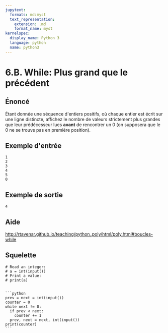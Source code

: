 ```yaml
---
jupytext:
  formats: md:myst
  text_representation:
    extension: .md
    format_name: myst
kernelspec:
  display_name: Python 3
  language: python
  name: python3
---
```


# 6.B. While: Plus grand que le précédent

## **Énoncé**

Étant donnée une séquence d'entiers positifs, où chaque entier est écrit sur une ligne distincte, affichez le nombre de valeurs strictement plus grandes que leur prédécesseur lues **avant** de rencontrer un 0 (on supposera que le 0 ne se trouve pas en première position).

## **Exemple d'entrée**

```
1
2
3
4
5
0
```

## **Exemple de sortie**

```
4
```

## Aide

http://rtavenar.github.io/teaching/python_poly/html/poly.html#boucles-while

## Squelette

```{code-cell} python
# Read an integer:
# a = int(input())
# Print a value:
# print(a)
```

````{dropdown} Proposition de solution

```python
prev = next = int(input())
counter = 0
while next != 0:
  if prev < next:
    counter += 1
  prev, next = next, int(input())
print(counter)
```
````
